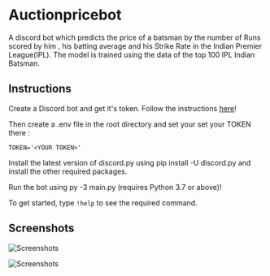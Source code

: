 # Auctionpricebot
A discord bot which predicts the price of a batsman by the number of Runs scored by him , his batting average and his Strike Rate in the Indian Premier League(IPL). The model is trained using the data of the top 100 IPL Indian Batsman.
## Instructions
Create a Discord bot and get it's token. Follow the instructions [here](https://github.com/reactiflux/discord-irc/wiki/Creating-a-discord-bot-&-getting-a-token)!

Then create a .env file in the root directory and set your set your TOKEN there :

```TOKEN='<YOUR TOKEN>'```

Install the latest version of discord.py using pip install -U discord.py and install the other required packages. 

Run the bot using py -3 main.py (requires Python 3.7 or above)!

To get started, type ```!help``` to see the required command.

## Screenshots
![Screenshots](./Screenshots/ss.PNG)

![Screenshots](./Screenshots/ss2.PNG)
